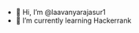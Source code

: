 - 👋 Hi, I’m @laavanyarajasur1
- 🌱 I’m currently learning Hackerrank

<!---
laavanyarajasur1/laavanyarajasur1 is a ✨ special ✨ repository because its `README.md` (this file) appears on your GitHub profile.
You can click the Preview link to take a look at your changes.
--->
